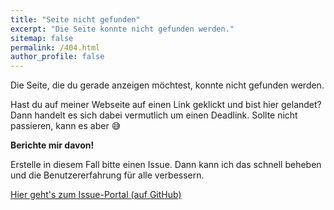 ```yaml
---
title: "Seite nicht gefunden"
excerpt: "Die Seite konnte nicht gefunden werden."
sitemap: false
permalink: /404.html
author_profile: false
---
```


Die Seite, die du gerade anzeigen möchtest, konnte nicht gefunden werden.


Hast du auf meiner Webseite auf einen Link geklickt und bist hier gelandet? Dann handelt es sich dabei vermutlich um einen Deadlink. Sollte nicht passieren, kann es aber :sweat_smile:

**Berichte mir davon!**

Erstelle in diesem Fall bitte einen Issue. Dann kann ich das schnell beheben und die Benutzererfahrung für alle verbessern.

[Hier geht's zum Issue-Portal (auf GitHub)](https://github.com/tb1337/tb1337.github.io/issues)